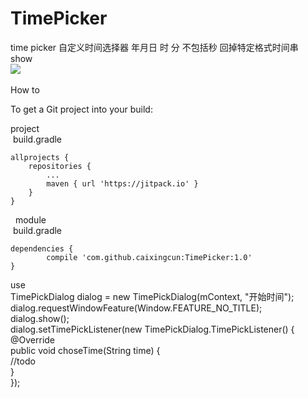 # TimePicker
time picker
自定义时间选择器
年月日 时 分  不包括秒
回掉特定格式时间串<br>
show<br>
![](https://github.com/caixingcun/picture/blob/master/timepick.gif)  


How to<br>

To get a Git project into your build:<br>

project<br>
  build.gradle
  
	allprojects {
		repositories {
			...
			maven { url 'https://jitpack.io' }
		}
	}
  
module  <br>
  build.gradle
  
 	dependencies {
	        compile 'com.github.caixingcun:TimePicker:1.0'
	}
  
  
use<br>
        TimePickDialog dialog = new TimePickDialog(mContext, "开始时间");<br>
                dialog.requestWindowFeature(Window.FEATURE_NO_TITLE);<br>
                dialog.show();<br>
                dialog.setTimePickListener(new TimePickDialog.TimePickListener() {<br>
                    @Override<br>
                    public void choseTime(String time) {<br>
                      //todo<br>
                    }<br>
                });<br>
